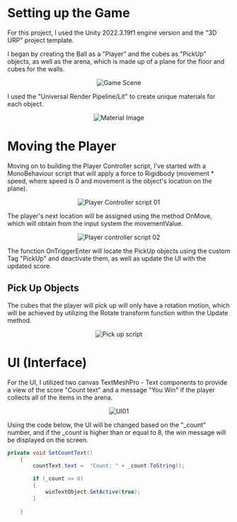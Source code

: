 # Setting up the Game

For this project, I used the Unity 2022.3.19f1 engine version and the "3D URP" project template.

I began by creating the Ball as a "Player" and the cubes as "PickUp" objects, as well as the arena, which is made up of a plane for the floor and cubes for the walls.

<p style="text-align: center;">
    <img src="../resources/session01/game_scene.png" alt="Game Scene">
</p>

I used the "Universal Render Pipeline/Lit" to create unique materials for each object.

<p style="text-align: center;">
    <img src="../resources/session01/Material_Image.png" alt="Material Image">
</p>

# Moving the Player

Moving on to building the Player Controller script, I've started with a MonoBehaviour script that will apply a force to Rigidbody (movement * speed, where speed is 0 and movement is the object's location on the plane).

<p style="text-align: center;">
    <img src="../resources/session01/player-controller-script01.png" alt="Player Controller script 01">
</p>

The player's next location will be assigned using the method OnMove, which will obtain from the input system the movementValue.

<p style="text-align: center;">
    <img src="../resources/session01/player-controller-script02.png" alt="Player controller script 02">
</p>

The function OnTriggerEnter will locate the PickUp objects using the custom Tag "PickUp" and deactivate them, as well as update the UI with the updated score.

## Pick Up Objects

The cubes that the player will pick up will only have a rotation motion, which will be achieved by utilizing the Rotate transform function within the Update method.

<p style="text-align: center;">
    <img src="../resources/session01/PickUpScript.png" alt="Pick up script">
</p>

# UI (Interface)

For the UI, I utilized two canvas TextMeshPro - Text components to provide a view of the score "Count text" and a message "You Win" if the player collects all of the items in the arena.

<p style="text-align: center;">
    <img src="../resources/session01/UI01.png" alt="UI01">
</p>


Using the code below, the UI will be changed based on the "_count" number, and if the _count is higher than or equal to 8, the win message will be displayed on the screen.

```csharp
private void SetCountText() 
    {
        countText.text =  "Count: " + _count.ToString();

        if (_count >= 8)
        {
            winTextObject.SetActive(true);
        }
        
    }
```